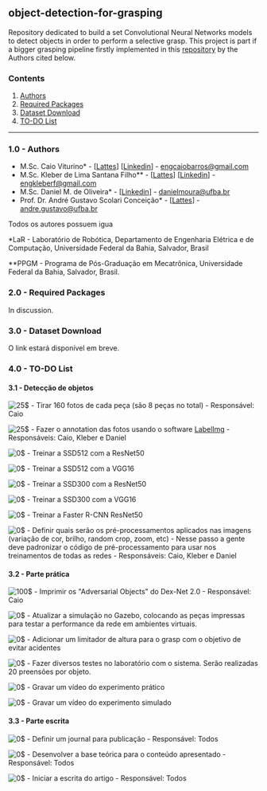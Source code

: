 ## object-detection-for-grasping
Repository dedicated to build a set Convolutional Neural Networks models to detect objects in order to perform a selective grasp.
This project is part if a bigger grasping pipeline firstly implemented in this [repository](https://github.com/lar-deeufba/ssggcnn_ur5_grasping) by the Authors cited below.

<!--<p align="center">
<a href="https://youtu.be/aJ39MruDdLo" target="_blank">
<img src="" width="600">
</p>
</a>-->

<a id="top"></a>
### Contents
1. [Authors](#1.0)
2. [Required Packages](#2.0)
3. [Dataset Download](#3.0)
4. [TO-DO List](#4.0)

------------
<a name="1.0"></a>
### 1.0 - Authors

- M.Sc. Caio Viturino* - [[Lattes](http://lattes.cnpq.br/4355017524299952)] [[Linkedin](https://www.linkedin.com/in/engcaiobarros/)] - engcaiobarros@gmail.com
- M.Sc. Kleber de Lima Santana Filho** - [[Lattes](http://lattes.cnpq.br/3942046874020315)] [[Linkedin](https://www.linkedin.com/in/engkleberfilho/)] - engkleberf@gmail.com
- M.Sc. Daniel M. de Oliveira* - [[Linkedin](https://www.linkedin.com/in/daniel-moura-de-oliveira-9b6754120/)] - danielmoura@ufba.br 
- Prof. Dr. André Gustavo Scolari Conceição* - [[Lattes](http://lattes.cnpq.br/6840685961007897)] - andre.gustavo@ufba.br

Todos os autores possuem igua

*LaR - Laboratório de Robótica, Departamento de Engenharia Elétrica e de Computação, Universidade Federal da Bahia, Salvador, Brasil

**PPGM - Programa de Pós-Graduação em Mecatrônica, Universidade Federal da Bahia, Salvador, Brasil.

<a name="2.0"></a>
### 2.0 - Required Packages

In discussion.

<a name="3.0"></a>
### 3.0 - Dataset Download

O link estará disponível em breve.

<a name="4.0"></a>
### 4.0 - TO-DO List

#### 3.1 - Detecção de objetos

![25$](https://progress-bar.dev/25) - Tirar 160 fotos de cada peça (são 8 peças no total) - Responsável: Caio

![25$](https://progress-bar.dev/25) - Fazer o annotation das fotos usando o software [LabelImg](https://github.com/tzutalin/labelImg) - Responsáveis: Caio, Kleber e Daniel

![0$](https://progress-bar.dev/0) - Treinar a SSD512 com a ResNet50

![0$](https://progress-bar.dev/0) - Treinar a SSD512 com a VGG16

![0$](https://progress-bar.dev/0) - Treinar a SSD300 com a ResNet50

![0$](https://progress-bar.dev/0) - Treinar a SSD300 com a VGG16

![0$](https://progress-bar.dev/0) - Treinar a Faster R-CNN ResNet50

![0$](https://progress-bar.dev/0) - Definir quais serão os pré-processamentos aplicados nas imagens (variação de cor, brilho, random crop, zoom, etc) - Nesse passo a gente deve padronizar o código de pré-processamento para usar nos treinamentos de todas as redes - Responsáveis: Caio, Kleber e Daniel

#### 3.2 - Parte prática


![100$](https://progress-bar.dev/100) - Imprimir os "Adversarial Objects" do Dex-Net 2.0 - Responsável: Caio

![0$](https://progress-bar.dev/0) - Atualizar a simulação no Gazebo, colocando as peças impressas para testar a performance da rede em ambientes virtuais.

![0$](https://progress-bar.dev/0) - Adicionar um limitador de altura para o grasp com o objetivo de evitar acidentes

![0$](https://progress-bar.dev/0) - Fazer diversos testes no laboratório com o sistema. Serão realizadas 20 preensões por objeto. 

![0$](https://progress-bar.dev/0) - Gravar um vídeo do experimento prático

![0$](https://progress-bar.dev/0) - Gravar um vídeo do experimento simulado

#### 3.3 - Parte escrita


![0$](https://progress-bar.dev/0) - Definir um journal para publicação - Responsável: Todos

![0$](https://progress-bar.dev/0) - Desenvolver a base teórica para o conteúdo apresentado - Responsável: Todos

![0$](https://progress-bar.dev/0) - Iniciar a escrita do artigo - Responsável: Todos

